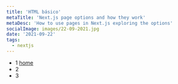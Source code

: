 ```yaml
---
title: 'HTML básico'
metaTitle: 'Next.js page options and how they work'
metaDesc: 'How to use pages in Next.js exploring the options'
socialImage: images/22-09-2021.jpg
date: '2021-09-22'
tags:
  - nextjs
---
```

- 1 [home](/html-basico/aula-1)
- 2
- 3